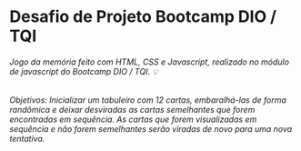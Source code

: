 # Desafio de Projeto Bootcamp DIO / TQI

###### Jogo da memória feito com HTML, CSS e Javascript, realizado no módulo de javascript do Bootcamp DIO / TQI. :bulb:

###### Objetivos: Inicializar um tabuleiro com 12 cartas, embaralhá-las de forma randômica e deixar desviradas as cartas semelhantes que forem encontradas em sequência. As cartas que forem visualizadas em sequência e não forem semelhantes serão viradas de novo para uma nova tentativa. 